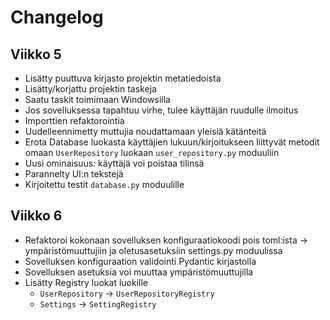 # Changelog

## Viikko 5

- Lisätty puuttuva kirjasto projektin metatiedoista
- Lisätty/korjattu projektin taskeja
- Saatu taskit toimimaan Windowsilla
- Jos sovelluksessa tapahtuu virhe, tulee käyttäjän ruudulle ilmoitus
- Importtien refaktorointia
- Uudelleennimetty muttujia noudattamaan yleisiä kätänteitä
- Erota Database luokasta käyttäjien lukuun/kirjoitukseen liittyvät metodit omaan
  `UserRepository` luokaan `user_repository.py` moduuliin
- Uusi ominaisuus: käyttäjä voi poistaa tilinsä
- Parannelty UI:n tekstejä
- Kirjoitettu testit `database.py` moduulille

## Viikko 6

- Refaktoroi kokonaan sovelluksen konfiguraatiokoodi pois toml:ista ->
  ympäristömuuttujiin ja oletusasetuksiin settings.py moduulissa
- Sovelluksen konfiguraation validointi Pydantic kirjastolla
- Sovelluksen asetuksia voi muuttaa ympäristömuuttujilla
- Lisätty Registry luokat luokille
    - `UserRepository` -> `UserRepositoryRegistry`
    - `Settings` -> `SettingRegistry`
